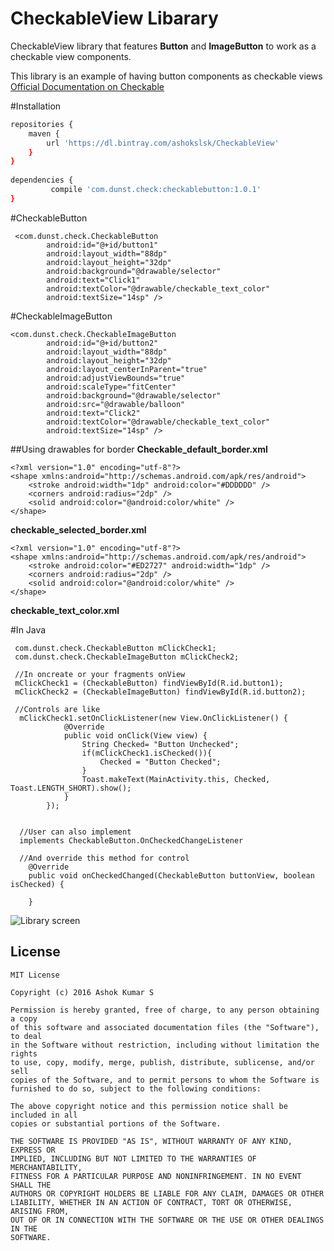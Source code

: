 # CheckableView Libarary

CheckableView library that features **Button** and **ImageButton** to work as a checkable view components.

This library is an example of having button components as checkable views [Official Documentation on Checkable](https://developer.android.com/reference/android/widget/Checkable.html)


#Installation
```sh
repositories {
    maven {
        url 'https://dl.bintray.com/ashokslsk/CheckableView'
    }
}
 
dependencies {
         compile 'com.dunst.check:checkablebutton:1.0.1'
}
```
#CheckableButton 
```
 <com.dunst.check.CheckableButton
        android:id="@+id/button1"
        android:layout_width="88dp"
        android:layout_height="32dp"
        android:background="@drawable/selector"
        android:text="Click1"
        android:textColor="@drawable/checkable_text_color"
        android:textSize="14sp" />
```

#CheckableImageButton
```
<com.dunst.check.CheckableImageButton
        android:id="@+id/button2"
        android:layout_width="88dp"
        android:layout_height="32dp"
        android:layout_centerInParent="true"
        android:adjustViewBounds="true"
        android:scaleType="fitCenter"
        android:background="@drawable/selector"
        android:src="@drawable/balloon"
        android:text="Click2"
        android:textColor="@drawable/checkable_text_color"
        android:textSize="14sp" />
```

##Using drawables for border
**Checkable_default_border.xml**
```
<?xml version="1.0" encoding="utf-8"?>
<shape xmlns:android="http://schemas.android.com/apk/res/android">
    <stroke android:width="1dp" android:color="#DDDDDD" />
    <corners android:radius="2dp" />
    <solid android:color="@android:color/white" />
</shape>

```

**checkable_selected_border.xml**
```
<?xml version="1.0" encoding="utf-8"?>
<shape xmlns:android="http://schemas.android.com/apk/res/android">
    <stroke android:color="#ED2727" android:width="1dp" />
    <corners android:radius="2dp" />
    <solid android:color="@android:color/white" />
</shape>

```
**checkable_text_color.xml**
<?xml version="1.0" encoding="utf-8"?>
<selector xmlns:android="http://schemas.android.com/apk/res/android">
    <item android:state_checked="true" android:color="@android:color/darker_gray" />
    <item android:state_checkable="true" android:color="@android:color/darker_gray"/>
    <item android:color="@android:color/darker_gray"/>
</selector>

#In Java 

```
 com.dunst.check.CheckableButton mClickCheck1;
 com.dunst.check.CheckableImageButton mClickCheck2;

 //In oncreate or your fragments onView
 mClickCheck1 = (CheckableButton) findViewById(R.id.button1);
 mClickCheck2 = (CheckableImageButton) findViewById(R.id.button2);
 
 //Controls are like 
  mClickCheck1.setOnClickListener(new View.OnClickListener() {
            @Override
            public void onClick(View view) {
                String Checked= "Button Unchecked";
                if(mClickCheck1.isChecked()){
                    Checked = "Button Checked";
                }
                Toast.makeText(MainActivity.this, Checked, Toast.LENGTH_SHORT).show();
            }
        });
        
        
  //User can also implement 
  implements CheckableButton.OnCheckedChangeListener 
  
  //And override this method for control
    @Override
    public void onCheckedChanged(CheckableButton buttonView, boolean isChecked) {

    }

```

![Library screen](https://github.com/ashokslsk/CheckableButton/blob/master/screens/Screen1.gif)



## License
```
MIT License

Copyright (c) 2016 Ashok Kumar S

Permission is hereby granted, free of charge, to any person obtaining a copy
of this software and associated documentation files (the "Software"), to deal
in the Software without restriction, including without limitation the rights
to use, copy, modify, merge, publish, distribute, sublicense, and/or sell
copies of the Software, and to permit persons to whom the Software is
furnished to do so, subject to the following conditions:

The above copyright notice and this permission notice shall be included in all
copies or substantial portions of the Software.

THE SOFTWARE IS PROVIDED "AS IS", WITHOUT WARRANTY OF ANY KIND, EXPRESS OR
IMPLIED, INCLUDING BUT NOT LIMITED TO THE WARRANTIES OF MERCHANTABILITY,
FITNESS FOR A PARTICULAR PURPOSE AND NONINFRINGEMENT. IN NO EVENT SHALL THE
AUTHORS OR COPYRIGHT HOLDERS BE LIABLE FOR ANY CLAIM, DAMAGES OR OTHER
LIABILITY, WHETHER IN AN ACTION OF CONTRACT, TORT OR OTHERWISE, ARISING FROM,
OUT OF OR IN CONNECTION WITH THE SOFTWARE OR THE USE OR OTHER DEALINGS IN THE
SOFTWARE.

```












